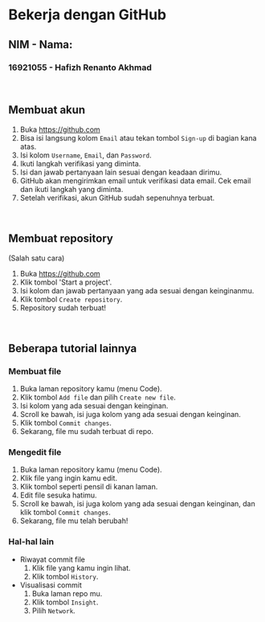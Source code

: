 # Bekerja dengan GitHub

## NIM - Nama:
### 16921055 - Hafizh Renanto Akhmad

<p>&nbsp;</p>

## Membuat akun
1. Buka https://github.com
2. Bisa isi langsung kolom `Email` atau tekan tombol ``Sign-up`` di bagian kana atas.
3. Isi kolom `Username`, `Email`, dan `Password`.
4. Ikuti langkah verifikasi yang diminta.
5. Isi dan jawab pertanyaan lain sesuai dengan keadaan dirimu.
6. GitHub akan mengirimkan email untuk verifikasi data email. Cek email dan ikuti langkah yang diminta.
7. Setelah verifikasi, akun GitHub sudah sepenuhnya terbuat.

<p>&nbsp;</p>

## Membuat repository
(Salah satu cara)

1. Buka https://github.com
2. Klik tombol 'Start a project'.
3. Isi kolom dan jawab pertanyaan yang ada sesuai dengan keinginanmu.
4. Klik tombol `Create repository`.
5. Repository sudah terbuat!

<p>&nbsp;</p>

## Beberapa tutorial lainnya
### Membuat file
1. Buka laman repository kamu (menu Code).
2. Klik tombol `Add file` dan pilih `Create new file`.
3. Isi kolom yang ada sesuai dengan keinginan.
4. Scroll ke bawah, isi juga kolom yang ada sesuai dengan keinginan.
5. Klik tombol `Commit changes`.
6. Sekarang, file mu sudah terbuat di repo.

### Mengedit file
1. Buka laman repository kamu (menu Code).
2. Klik file yang ingin kamu edit.
3. Klik tombol seperti pensil di kanan laman.
4. Edit file sesuka hatimu.
5. Scroll ke bawah, isi juga kolom yang ada sesuai dengan keinginan, dan klik tombol `Commit changes`.
6. Sekarang, file mu telah berubah!

### Hal-hal lain
- Riwayat commit file
    1. Klik file yang kamu ingin lihat.
    2. Klik tombol `History`.
- Visualisasi commit
    1. Buka laman repo mu.
    2. Klik tombol `Insight`.
    3. Pilih `Network`.